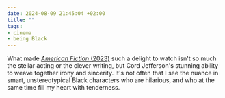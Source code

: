 ```yaml
---
date: 2024-08-09 21:45:04 +02:00
title: ""
tags:
- cinema
- being Black
---
```

What made [_American Fiction_ (2023)](https://www.imdb.com/title/tt23561236/) such a delight to watch isn't so much the stellar acting or the clever writing, but Cord Jefferson's stunning ability to weave together irony and sincerity. It's not often that I see the nuance in smart, unstereotypical Black characters who are hilarious, and who at the same time fill my heart with tenderness.